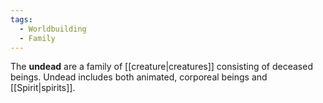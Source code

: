 ```yaml
---
tags:
  - Worldbuilding
  - Family
---
```

The **undead** are a family of [[creature|creatures]] consisting of deceased beings. Undead includes both animated, corporeal beings and [[Spirit|spirits]].